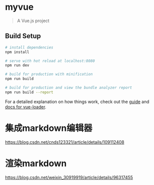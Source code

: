 # myvue

> A Vue.js project

## Build Setup

``` bash
# install dependencies
npm install

# serve with hot reload at localhost:8080
npm run dev

# build for production with minification
npm run build

# build for production and view the bundle analyzer report
npm run build --report
```

For a detailed explanation on how things work, check out the [guide](http://vuejs-templates.github.io/webpack/) and [docs for vue-loader](http://vuejs.github.io/vue-loader).



# 集成markdown编辑器
https://blog.csdn.net/cnds123321/article/details/109112408

# 渲染markdown
https://blog.csdn.net/weixin_30919919/article/details/96317455

